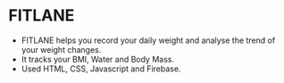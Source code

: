 <h1> FITLANE </h1>

- FITLANE helps you record your daily weight and analyse the trend of your weight changes. 
- It tracks your BMI, Water and Body Mass.
- Used HTML, CSS, Javascript and Firebase.




